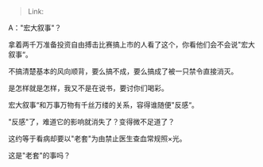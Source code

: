 > Link: 

A："宏大叙事"？

拿着两千万准备投资自由搏击比赛搞上市的人看了这个，你看他们会不会说"宏大叙事“。

不搞清楚基本的风向顺背，要么搞不成，要么搞成了被一只禁令直接消灭。

是怎样就是怎样，我又不是在说书，要讨你们喝彩。

宏大叙事“和万事万物有千丝万缕的关系，容得谁随便"反感“。

"反感"了，难道它的影响就消失了？变得微不足道了？

这约等于看病却要以"老套"为由禁止医生查血常规照×光。

这是"老套"的事吗？
